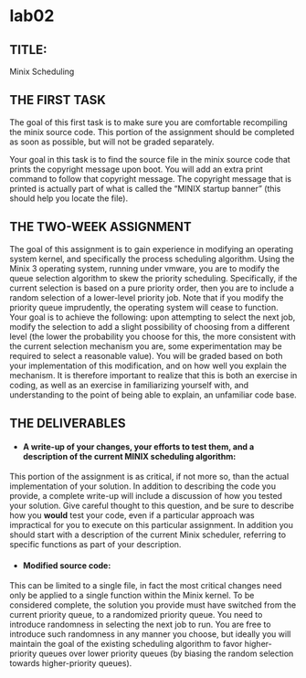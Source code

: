 # lab02

## TITLE:
Minix Scheduling

 
## THE FIRST TASK
The goal of this first task is to make sure you are comfortable recompiling the minix source code. This portion of the assignment should be completed as soon as possible, but will not be graded separately.

Your goal in this task is to find the source file in the minix source code that prints the copyright message upon boot. You will add an extra print command to follow that copyright message. The copyright message that is printed is actually part of what is called the “MINIX startup banner” (this should help you locate the file).
 

## THE TWO-WEEK ASSIGNMENT
The goal of this assignment is to gain experience in modifying an operating system kernel, and specifically the process scheduling algorithm. Using the Minix 3 operating system, running under vmware, you are to modify the queue selection algorithm to skew the priority scheduling. Specifically, if the current selection is based on a pure priority order, then you are to include a random selection of a lower-level priority job. Note that if you modify the priority queue imprudently, the operating system will cease to function. Your goal is to achieve the following: upon attempting to select the next job, modify the selection to add a slight possibility of choosing from a different level (the lower the probability you choose for this, the more consistent with the current selection mechanism you are, some experimentation may be required to select a reasonable value). You will be graded based on both your
implementation of this modification, and on how well you explain the mechanism. It is therefore important to realize that this is both an exercise in coding, as well as an exercise in familiarizing yourself with, and understanding to the point of being able to explain, an unfamiliar code base.

 
## THE DELIVERABLES
- #### A write-up of your changes, your efforts to test them, and a description of the current MINIX scheduling algorithm:
This portion of the assignment is as critical, if not more so, than the actual implementation of your solution. In addition to describing the code you provide, a complete write-up will include a discussion of how you tested your solution. Give careful thought to this question, and be sure to describe how you **would** test your code, even if a particular approach was impractical for you to execute on this particular assignment. In addition you should start with a description of the current Minix scheduler, referring to specific functions as part of your description.
- #### Modified source code:
This can be limited to a single file, in fact the most critical changes need only be applied to a single function within the Minix kernel. To be considered complete, the solution you provide must have switched from the current priority queue, to a randomized priority queue. You need to introduce randomness in selecting the next job to run. You are free to introduce such randomness in any manner you choose, but ideally you will maintain the goal of the existing scheduling algorithm to favor higher-priority queues over lower priority queues (by biasing the random selection towards higher-priority queues).